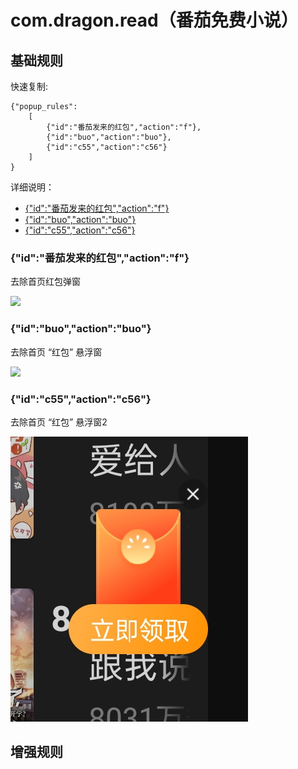 # com.dragon.read（番茄免费小说）

## 基础规则

快速复制:
```
{"popup_rules":
    [
        {"id":"番茄发来的红包","action":"f"},
        {"id":"buo","action":"buo"},
        {"id":"c55","action":"c56"}
    ]
}
```
详细说明：
- [{"id":"番茄发来的红包","action":"f"}](#id番茄发来的红包actionf)
- [{"id":"buo","action":"buo"}](#idbuoactionbuo)
- [{"id":"c55","action":"c56"}](#idc55actionc56)

### {"id":"番茄发来的红包","action":"f"}
去除首页红包弹窗

![](./assets/hongbao.jpg)

### {"id":"buo","action":"buo"}
去除首页 “红包” 悬浮窗

![](./assets/hongbao_pop.jpg)


### {"id":"c55","action":"c56"}
去除首页 “红包” 悬浮窗2

![](./assets/hongbao_pop2.jpg)


## 增强规则
